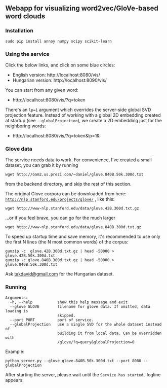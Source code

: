 ## Webapp for visualizing word2vec/GloVe-based word clouds

### Installation

```
sudo pip install annoy numpy scipy scikit-learn
```

### Using the service

Click the below links, and click on some blue circles:
- English version: http://localhost:8080/vis/
- Hungarian version: http://localhost:8090/vis/

You can start from any given word:
- http://localhost:8080/vis/?q=token

There's an `lp=1` argument which overrides the server-side global SVD projection feature.
Instead of working with a global 2D embedding created at startup (see `--globalProjection`),
we create a 2D embedding just for the neighboring words:
- http://localhost:8080/vis/?q=token&lp=1&



### Glove data

The service needs data to work. For convenience, I've created a small dataset, you can grab it by running

```
wget http://oam2.us.prezi.com/~daniel/glove.840B.50k.300d.txt
```

from the backend directory, and skip the rest of this section.

The original Glove corpora can be downloaded from here: [`http://nlp.stanford.edu/projects/glove/`](http://nlp.stanford.edu/projects/glove/) , like this:

```wget http://www-nlp.stanford.edu/data/glove.42B.300d.txt.gz```

...or if you feel brave, you can go for the much larger

```wget http://www-nlp.stanford.edu/data/glove.840B.300d.txt.gz```

To speed up startup time and save memory, it's recommended to use only the first N lines
(the N most common words) of the corpus:

```
gunzip -c  glove.42B.300d.txt.gz | head -50000 >  glove.42B.50k.300d.txt
gunzip -c glove.840B.300d.txt.gz | head -50000 > glove.840B.50k.300d.txt
```

Ask takdavid@gmail.com for the Hungarian dataset.


### Running

```
Arguments:
  -h, --help           show this help message and exit
  --glove GLOVE        filename for glove data. If omitted, data loading is
                       skipped.
  --port PORT          port of service.
  --globalProjection   use a single SVD for the whole dataset instead of
                       building it from local data. Can be overridden with
                       /glove/?q=query&globalProjection=0
```

Example:
```
python server.py --glove glove.840B.50k.300d.txt --port 8080 --globalProjection
```

After starting the server, please wait until the ```Service has started.``` logline appears.
